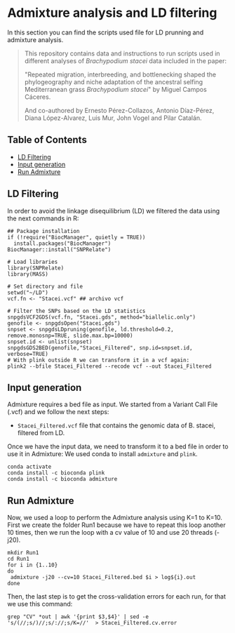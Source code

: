 # Admixture analysis and LD filtering

In this section you can find the scripts used file for LD prunning and admixture analysis.

> This repository contains data and instructions to run scripts used in different analyses of *Brachypodium stacei* data included in the paper:
>
> "Repeated migration, interbreeding, and bottlenecking  shaped the phylogeography and niche adaptation of the ancestral selfing Mediterranean grass *Brachypodium stacei*" by Miguel Campos Cáceres.
>
> And co-authored by Ernesto Pérez-Collazos, Antonio Díaz-Pérez, Diana López-Alvarez, Luis Mur, John Vogel and Pilar Catalán. 

## Table of Contents
* [LD Filtering](#ld_filtering)
* [Input generation](#input_generation)
* [Run Admixture](#run_admixture)

## LD Filtering
In order to avoid the linkage disequilibrium (LD) we filtered the data using the next commands in R:
```
## Package installation
if (!require("BiocManager", quietly = TRUE))
  install.packages("BiocManager")
BiocManager::install("SNPRelate")

# Load libraries
library(SNPRelate)
library(MASS)

# Set directory and file
setwd("~/LD")
vcf.fn <- "Stacei.vcf" ## archivo vcf

# Filter the SNPs based on the LD statistics
snpgdsVCF2GDS(vcf.fn, "Stacei.gds", method="biallelic.only")
genofile <- snpgdsOpen("Stacei.gds")
snpset <- snpgdsLDpruning(genofile, ld.threshold=0.2, remove.monosnp=TRUE, slide.max.bp=10000)
snpset.id <- unlist(snpset)
snpgdsGDS2BED(genofile,"Stacei_Filtered", snp.id=snpset.id, verbose=TRUE)
# With plink outside R we can transform it in a vcf again:
plink2 --bfile Stacei_Filtered --recode vcf --out Stacei_Filtered
```

## Input generation
Admixture requires a bed file as input. We started from a Variant Call File (.vcf) and we follow the next steps: 
- `Stacei_Filtered.vcf` file that contains the genomic data of B. stacei, filtered from LD.

Once we have the input data, we need to transform it to a bed file in order to use it in Admixture:
We used conda to install `admixture` and `plink`.
```
conda activate
conda install -c bioconda plink
conda install -c bioconda admixture
```
## Run Admixture 
Now, we used a loop to perform the Admixture analysis using K=1 to K=10. First we create the folder Run1 because we have to repeat this loop another 10 times, then we run the loop with a cv value of 10 and use 20 threads (-j20).
```
mkdir Run1
cd Run1
for i in {1..10}
do
 admixture -j20 --cv=10 Stacei_Filtered.bed $i > log${i}.out
done
```

Then, the last step is to get the cross-validation errors for each run, for that we use this command:
```
grep "CV" *out | awk '{print $3,$4}' | sed -e 's/(//;s/)//;s/://;s/K=//'  > Stacei_Filtered.cv.error
```
